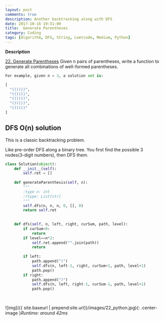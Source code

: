 ```yaml
---
layout: post
comments: true
description: Another backtracking along with DFS
date: 2017-10-16 19:51:00
title:  Generate Parentheses
category: Coding
tags: [Algorithm, DFS, String, Leetcode, Medium, Python]
---
```


**Description**

[22. Generate Parentheses](https://leetcode.com/problems/generate-parentheses/description/)
Given n pairs of parentheses, write a function to generate all combinations of well-formed parentheses.

```python
For example, given n = 3, a solution set is:

[
  "((()))",
  "(()())",
  "(())()",
  "()(())",
  "()()()"
]
```

## DFS O(n) solution
This is a classic backtracking problem.

Like pre-order DFS along a binary tree. You first find the possible 3 nodes(3-digit numbers), then DFS them.
```python
class Solution(object):
    def __init__(self):
        self.ret = []
        
    def generateParenthesis(self, n):
        """
        :type n: int
        :rtype: List[str]
        """
        self.dfs(n, n, n, 0, [], 0)
        return self.ret
        
        
    def dfs(self, n, left, right, curSum, path, level):
        if curSum<0:
            return
        if level==n*2:
            self.ret.append("".join(path))
            return
        
        if left:
            path.append("(")
            self.dfs(n, left-1, right, curSum+1, path, level+1)
            path.pop()
        if right:
            path.append(")")
            self.dfs(n, left, right-1, curSum-1, path, level+1)
            path.pop()
        
                                    
```

![img]({{ site.baseurl | prepend:site.url}}/images/22_python.jpg){: .center-image }*Runtime: around 42ms*

